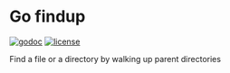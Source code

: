 # Go findup

[![godoc](https://godoc.org/github.com/alexandrebodin/go-findup?status.svg)](https://godoc.org/github.com/alexandrebodin/go-findup)
[![license](https://img.shields.io/badge/license-MIT-blue.svg)](https://github.com/alexandrebodin/go-findup/blob/master/LICENSE)

Find a file or a directory by walking up parent directories

